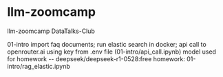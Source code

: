 # llm-zoomcamp
llm-zoomcamp DataTalks-Club

01-intro
import faq documents; run elastic search in docker; 
api call to openrouter.ai using key from .env file (01-intro/api_call.ipynb)
model used for homework -- deepseek/deepseek-r1-0528:free
homework: 01-intro/rag_elastic.ipynb
